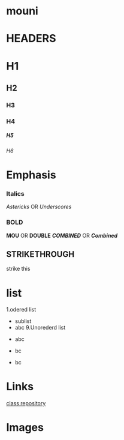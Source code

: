 # mouni
# HEADERS
# H1
## H2
### H3
### H4
##### H5
###### H6

# Emphasis
### Italics
*Astericks* OR _Underscores_
### BOLD
**MOU** OR __DOUBLE__
***COMBINED*** OR _**Combined**_

## STRIKETHROUGH
strike this
# list
1.odered list
   - sublist 
   -  abc
9.Unorederd list
  * abc
  - bc
  + bc
# Links
[class repository](github.com)
# Images


